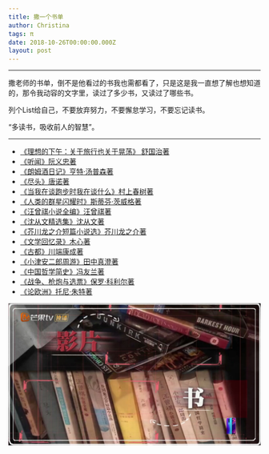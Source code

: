 ```yaml
---
title: 撒一个书单
author: Christina
tags: π
date: 2018-10-26T00:00:00.000Z
layout: post
---
```


---

撒老师的书单，倒不是他看过的书我也需都看了，只是这是我一直想了解也想知道的，那令我动容的文字里，读过了多少书，又读过了哪些书。

列个List给自己，不要放弃努力，不要懈怠学习，不要忘记读书。

“多读书，吸收前人的智慧”。

- - -

* [《理想的下午：关于旅行也关于晃荡》 舒国治著](https://www.amazon.cn/dp/B01NCF0TJG/ref=sr_1_1?ie=UTF8&qid=1540557386&sr=8-1&keywords=%E7%90%86%E6%83%B3%E7%9A%84%E4%B8%8B%E5%8D%88)
* [《听闻》阮义忠著](https://www.amazon.cn/dp/B07BCD7CQP/ref=sr_1_1?ie=UTF8&qid=1540557634&sr=8-1&keywords=%E5%90%AC%E9%97%BB)
* [《朗姆酒日记》亨特·汤普森著](https://www.amazon.cn/dp/B0077HV8GO/ref=sr_1_1?ie=UTF8&qid=1540557530&sr=8-1&keywords=%E6%9C%97%E5%A7%86%E9%85%92%E6%97%A5%E8%AE%B0)
* [《尽头》唐诺著](https://www.amazon.cn/dp/B00GLFTT82/ref=sr_1_1?ie=UTF8&qid=1540557803&sr=8-1&keywords=%E5%B0%BD%E5%A4%B4)
* [《当我在谈跑步时我在谈什么》村上春树著](https://www.amazon.cn/dp/B01449CGAO/ref=sr_1_1?ie=UTF8&qid=1540557656&sr=8-1&keywords=%E5%BD%93%E6%88%91%E5%9C%A8%E8%B0%88%E8%B7%91%E6%AD%A5%E6%97%B6%E6%88%91%E5%9C%A8%E8%B0%88%E4%BB%80%E4%B9%88)
* [《人类的群星闪耀时》斯蒂芬·茨威格著](https://www.amazon.cn/dp/B01LZYZDUQ/ref=sr_1_3?ie=UTF8&qid=1540557908&sr=8-3&keywords=%E4%BA%BA%E7%B1%BB%E7%9A%84%E7%BE%A4%E6%98%9F%E9%97%AA%E8%80%80%E6%97%B6)
* [《汪曾祺小说全编》汪曾祺著](https://www.amazon.cn/dp/B01FF9JLKK/ref=sr_1_1?ie=UTF8&qid=1540557807&sr=8-1&keywords=%E6%B1%AA%E6%9B%BE%E7%A5%BA%E5%B0%8F%E8%AF%B4%E5%85%A8%E7%BC%96)
* [《沈从文精选集》沈从文著](https://www.amazon.cn/dp/B00SQQGB0I/ref=sr_1_1?ie=UTF8&qid=1540557858&sr=8-1&keywords=%E6%B2%88%E4%BB%8E%E6%96%87%E7%B2%BE%E9%80%89%E9%9B%86)
* [《芥川龙之介短篇小说选》芥川龙之介著](https://www.amazon.cn/dp/B008CN2XM0/ref=sr_1_13?s=books&ie=UTF8&qid=1540558206&sr=1-13&keywords=%E8%8A%A5%E5%B7%9D%E9%BE%99%E4%B9%8B%E4%BB%8B)
* [《文学回忆录》木心著](https://www.amazon.cn/dp/B00AM9PLVC/ref=sr_1_1?s=books&ie=UTF8&qid=1540558291&sr=1-1&keywords=%E6%96%87%E5%AD%A6%E5%9B%9E%E5%BF%86%E5%BD%95)
* [《古都》川端康成著](https://www.amazon.cn/dp/B00HF2XVX4/ref=sr_1_1?ie=UTF8&qid=1540558357&sr=8-1&keywords=%E5%8F%A4%E9%83%BD)
* [《小津安二郎周游》田中真澄著](https://www.amazon.cn/dp/B0029LGOBC/ref=sr_1_1?ie=UTF8&qid=1540558224&sr=8-1&keywords=%E5%B0%8F%E6%B4%A5%E5%AE%89%E4%BA%8C%E9%83%8E%E5%91%A8%E6%B8%B8)
* [《中国哲学简史》冯友兰著](https://www.amazon.cn/dp/B00B0T7HC4/ref=sr_1_1?ie=UTF8&qid=1540558568&sr=8-1&keywords=%E4%B8%AD%E5%9B%BD%E5%93%B2%E5%AD%A6%E7%AE%80%E5%8F%B2)
* [《战争、枪炮与选票》保罗·科利尔著](https://www.amazon.cn/dp/B0787GMCFQ/ref=sr_1_1?s=books&ie=UTF8&qid=1540558540&sr=1-1&keywords=%E6%88%98%E4%BA%89+%E6%9E%AA%E7%82%AE%E4%B8%8E%E9%80%89%E7%A5%A8)
* [《论欧洲》托尼·朱特著](https://www.amazon.cn/dp/B00N1G8RIC/ref=sr_1_1?ie=UTF8&qid=1540558325&sr=8-1&keywords=%E8%AE%BA%E6%AC%A7%E6%B4%B2)

![](/assets/img/screenshot_2018-10-26-17-17-09-min.jpeg)
